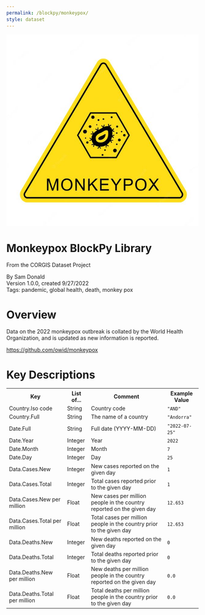 ```yaml
---
permalink: /blockpy/monkeypox/
style: dataset
---
```


<img class="img-thumbnail float-right"
     src="/images/datasets/monkeypox-icon.JPG"
     alt="monkeypox icon"
     role="presentation">

# Monkeypox BlockPy Library

<p class='lead'>From the CORGIS Dataset Project</p>

<span class='text-muted'>By Sam Donald</span><br>
<span class='text-muted'>Version 1.0.0, created 9/27/2022</span><br>
<span class='text-muted'>Tags: pandemic, global health, death, monkey pox</span>

# Overview

Data on the 2022 monkeypox outbreak is collated by the World Health Organization, and is updated as new information is reported.


<https://github.com/owid/monkeypox>




# Key Descriptions
    
<table class='table table-condensed table-striped table-bordered table-hover'>
<tr>
    <th class=''>Key</th>
    <th class=''>List of...</th>
    <th class=''>Comment</th>
    <th class=''>Example Value</th>
</tr>

<tr>
    <td>Country.Iso code</td>
    <td>String</td> 
    <td>Country code</td>
    <td><code>"AND"</code></td>
</tr>

<tr>
    <td>Country.Full</td>
    <td>String</td> 
    <td>The name of a country</td>
    <td><code>"Andorra"</code></td>
</tr>

<tr>
    <td>Date.Full</td>
    <td>String</td> 
    <td>Full date (YYYY-MM-DD)</td>
    <td><code>"2022-07-25"</code></td>
</tr>

<tr>
    <td>Date.Year</td>
    <td>Integer</td> 
    <td>Year</td>
    <td><code>2022</code></td>
</tr>

<tr>
    <td>Date.Month</td>
    <td>Integer</td> 
    <td>Month</td>
    <td><code>7</code></td>
</tr>

<tr>
    <td>Date.Day</td>
    <td>Integer</td> 
    <td>Day</td>
    <td><code>25</code></td>
</tr>

<tr>
    <td>Data.Cases.New</td>
    <td>Integer</td> 
    <td>New cases reported on the given day</td>
    <td><code>1</code></td>
</tr>

<tr>
    <td>Data.Cases.Total</td>
    <td>Integer</td> 
    <td>Total cases reported prior to the given day</td>
    <td><code>1</code></td>
</tr>

<tr>
    <td>Data.Cases.New per million</td>
    <td>Float</td> 
    <td>New cases per million people in the country reported on the given day</td>
    <td><code>12.653</code></td>
</tr>

<tr>
    <td>Data.Cases.Total per million</td>
    <td>Float</td> 
    <td>Total cases per million people in the country prior to the given day</td>
    <td><code>12.653</code></td>
</tr>

<tr>
    <td>Data.Deaths.New</td>
    <td>Integer</td> 
    <td>New deaths reported on the given day</td>
    <td><code>0</code></td>
</tr>

<tr>
    <td>Data.Deaths.Total</td>
    <td>Integer</td> 
    <td>Total deaths reported prior to the given day</td>
    <td><code>0</code></td>
</tr>

<tr>
    <td>Data.Deaths.New per million</td>
    <td>Float</td> 
    <td>New deaths per million people in the country reported on the given day</td>
    <td><code>0.0</code></td>
</tr>

<tr>
    <td>Data.Deaths.Total per million</td>
    <td>Float</td> 
    <td>Total deaths per million people in the country prior to the given day</td>
    <td><code>0.0</code></td>
</tr>

</table>